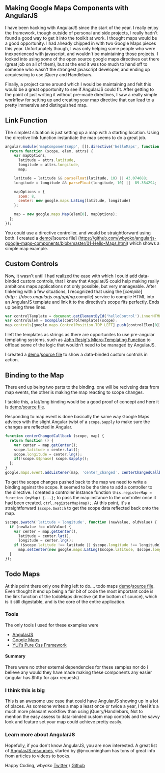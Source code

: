 ## Making Google Maps Components with AngularJS

I have been hacking with AngularJS since the start of the year.  I really enjoy the framework, though outside of personal and side projects, I really hadn't found a good way to get it into the toolkit at work. I thought maps would be a good opportunity. I had already chipped in with two Google Maps pieces this year. Unfortunately though, I was only helping some people who were inexperienced with javascript, and wouldn't be maintaining those projects. I looked into using some of the open source google maps directives out there (great job on all of them), but at the end it was too much to hand off to someone who wasn't the strongest javascript developer, and ending up acquiescing to use jQuery and Handlebars. 

Finally, a project came around which I would be maintaining and felt this would be a great opportunity to see if AngularJS could fit. After getting to the point of just writing it without pre-made directives, I saw a really simple workflow for setting up and creating your map directive that can lead to a pretty immersive and distinguished map. 

## Link Function
The simplest situation is just setting up a map with a starting location. Using the directive link function instantiate the map seems to do a great job. 

```javascript
angular.module('mapComponentsApp', []).directive('helloMaps', function () {
  return function (scope, elem, attrs) {
    var mapOptions,
      latitude = attrs.latitude,
      longitude = attrs.longitude,
      map;

    latitude = latitude && parseFloat(latitude, 10) || 43.074688;
    longitude = longitude && parseFloat(longitude, 10) || -89.384294;

    mapOptions = {
      zoom: 8,
      center: new google.maps.LatLng(latitude, longitude)
    };

    map = new google.maps.Map(elem[0], mapOptions);
  };
});
```
You could use a directive controller, and would be straightforward using both. I created a [demo](http://wbyoko.co/angularjs-google-maps-components/demos/01-Hello-Maps.html)/[source file]
(https://github.com/wbyoko/angularjs-google-maps-components/blob/master/01-Hello-Maps.html) which shows a simple map example. 

## Custom Controls
Now, it wasn't until I had realized the ease with which I could add data-binded custom controls, that I knew that AngularJS could help making really ambitions maps applications not only possible, but very manageable. After tinkering with a few situations, I recognized that using the [$compile](http://docs.angularjs.org/api/ng.$compile) service to compile HTML into an AngularJS template and link it to the directive's scope fits perfectly. Ends up being three lines. 

```javascript
var controlTemplate = document.getElementById('helloControl').innerHTML.trim();
var controlElem = $compile(controlTemplate)(scope);
map.controls[google.maps.ControlPosition.TOP_LEFT].push(controlElem[0]);
```
I left the templates as strings as there are opportunites to use pre-angular templating systems, such as [John Resig's Micro-Templating Function](http://ejohn.org/blog/javascript-micro-templating/) to offload some of the logic that wouldn't need to be managed by AngularJS.

I created a [demo](http://wbyoko.co/angularjs-google-maps-components/demos/02-Say-Hello.html)/[source file](https://github.com/wbyoko/angularjs-google-maps-components/blob/master/02-Say-Hello.html) to show a data-binded custom controls in action.

## Binding to the Map
There end up being two parts to the binding. one will be reciveing data from map events, the other is making the map reacting to scope changes. 

I tackle this, a lat/long binding would be a good proof of concept and here it is [demo](http://wbyoko.co/angularjs-google-maps-components/demos/03-Say-Where.html)/[source file](https://github.com/wbyoko/angularjs-google-maps-components/blob/master/03-Say-Where.html). 

Responding to map event is done basically the same way Google Maps advices with the slight Angular twist of a ```scope.$apply``` to make sure the changes are reflected in Angular. 

```javascript
function centerChangedCallback (scope, map) {
  return function () {
    var center = map.getCenter();
    scope.latitude = center.lat();
    scope.longitude = center.lng();
    if(!scope.$$phase) scope.$apply();
  };
}
google.maps.event.addListener(map, 'center_changed', centerChangedCallback(scope, map));
```

To get the scope changes pushed back to the map we need to write a binding against the scope. It seemed to be the time to add a controller to the directive. I created a controller instance function ```this.registerMap = function (myMap) {...};``` to pass the map instance to the controller once it had been created. ```ctrl.registerMap(map);```. At this point, it's a straightforward ```$scope.$watch``` to get the scope data reflected back onto the map.

```javascript
$scope.$watch('latitude + longitude', function (newValue, oldValue) {
  if (newValue !== oldValue) { 
    var center = map.getCenter(),
      latitude = center.lat(),
      longitude = center.lng();
    if ($scope.latitude !== latitude || $scope.longitude !== longitude)
      map.setCenter(new google.maps.LatLng($scope.latitude, $scope.longitude));
  }
});
```

## Todo Maps
At this point there only one thing left to do.... todo maps [demo](http://wbyoko.co/angularjs-google-maps-components/demos/04-Todo-Maps.html)/[source file](https://github.com/wbyoko/angularjs-google-maps-components/blob/master/04-Todo-Maps.html). Even thought it end up being a fair bit of code the most important code is the link function of the todoMaps directive (at the bottom of source), which is it still digestable, and is the core of the entire application.

### Tools
The only tools I used for these examples were 
* [AngularJS](http://angularjs.org/)
* [Google Maps](https://developers.google.com/maps/documentation/javascript/tutorial)
* [YUI's Pure Css Framework](http://purecss.io/)

#### Summary
There were no other external dependencies for these samples nor do i believe any would they have made making these components any easier (angular has $http for ajax requests)

### I think this is big
This is an awesome use case that could have AngularJS showing up in a lot of places. As someone writes a map a least once or twice a year, I feel it's a much more pleasant workflow than using jQuery/Handlebars, Not to mention the easy assess to data-binded custom map controls and the savvy look and feature set your map could achieve pretty easily.

### Learn more about AngularJS
Hopefully, if you don't know AngularJS, you are now interested. A great list of [AngularJS resources](https://github.com/jmcunningham/AngularJS-Learning), started by @jmcunningham has tons of great info from articles to videos to books. 

Happy Coding, wbyoko
[Twitter](https://twitter.com/wbyoko) / 
[Github](https://github.com/wbyoko/)

